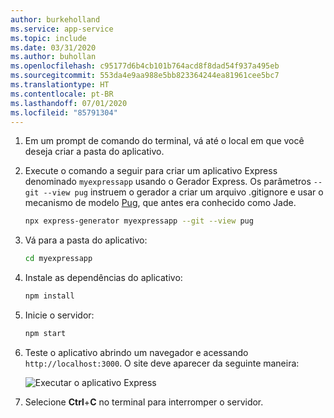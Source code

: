 ```yaml
---
author: burkeholland
ms.service: app-service
ms.topic: include
ms.date: 03/31/2020
ms.author: buhollan
ms.openlocfilehash: c95177d6b4cb101b764acd8f8dad54f937a495eb
ms.sourcegitcommit: 553da4e9aa988e5bb823364244ea81961cee5bc7
ms.translationtype: HT
ms.contentlocale: pt-BR
ms.lasthandoff: 07/01/2020
ms.locfileid: "85791304"
---
```

1. Em um prompt de comando do terminal, vá até o local em que você deseja criar a pasta do aplicativo.

1. Execute o comando a seguir para criar um aplicativo Express denominado `myexpressapp` usando o Gerador Express. Os parâmetros `--git --view pug` instruem o gerador a criar um arquivo .gitignore e usar o mecanismo de modelo [Pug](https://pugjs.org/api/getting-started.html), que antes era conhecido como Jade.

    ```bash
    npx express-generator myexpressapp --git --view pug
    ```

1. Vá para a pasta do aplicativo:

    ```bash
    cd myexpressapp
    ```

1. Instale as dependências do aplicativo:

    ```bash
    npm install
    ```

1. Inicie o servidor:

    ```bash
    npm start
    ```

1. Teste o aplicativo abrindo um navegador e acessando `http://localhost:3000`. O site deve aparecer da seguinte maneira:

    ![Executar o aplicativo Express](../media/deploy-azure/express.png)

1. Selecione **Ctrl**+**C** no terminal para interromper o servidor.
 
